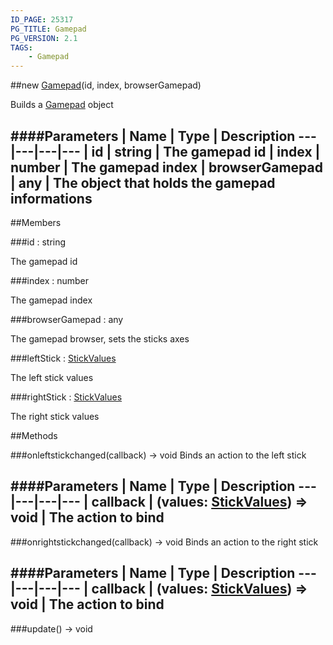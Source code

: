 ```yaml
---
ID_PAGE: 25317
PG_TITLE: Gamepad
PG_VERSION: 2.1
TAGS:
    - Gamepad
---
```

##new [Gamepad](/classes/Gamepad)(id, index, browserGamepad)




Builds a [Gamepad](/classes/Gamepad) object






####Parameters
 | Name | Type | Description
---|---|---|---
 | id | string | The gamepad id
 | index | number | The gamepad index
 | browserGamepad | any | The object that holds the gamepad informations
---

##Members

###id : string





The gamepad id




###index : number





The gamepad index




###browserGamepad : any





The gamepad browser, sets the sticks axes




###leftStick : [StickValues](/classes/StickValues)





The left stick values




###rightStick : [StickValues](/classes/StickValues)





The right stick values















##Methods

###onleftstickchanged(callback) &rarr; void
Binds an action to the left stick







####Parameters
 | Name | Type | Description
---|---|---|---
 | callback | (values: [StickValues](/classes/StickValues)) =&gt; void | The action to bind
---

###onrightstickchanged(callback) &rarr; void
Binds an action to the right stick







####Parameters
 | Name | Type | Description
---|---|---|---
 | callback | (values: [StickValues](/classes/StickValues)) =&gt; void | The action to bind
---

###update() &rarr; void

